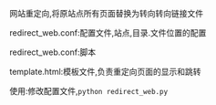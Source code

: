 网站重定向,将原站点所有页面替换为转向转向链接文件

redirect_web.conf:配置文件,站点,目录.文件位置的配置

redirect_web.conf:脚本

template.html:模板文件,负责重定向页面的显示和跳转

使用:修改配置文件,`python redirect_web.py`

